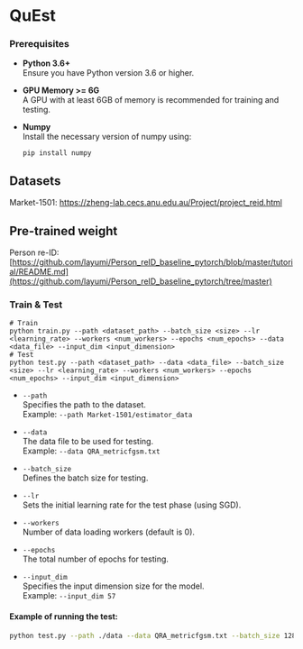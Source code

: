 # QuEst

### Prerequisites

- **Python 3.6+**  
  Ensure you have Python version 3.6 or higher.

- **GPU Memory >= 6G**  
  A GPU with at least 6GB of memory is recommended for training and testing.

- **Numpy**  
  Install the necessary version of numpy using:
  ```
  pip install numpy
  ```

## Datasets
Market-1501: https://zheng-lab.cecs.anu.edu.au/Project/project_reid.html

## Pre-trained weight
Person re-ID: [https://github.com/layumi/Person_reID_baseline_pytorch/blob/master/tutorial/README.md](https://github.com/layumi/Person_reID_baseline_pytorch/tree/master)


### Train & Test
```
# Train
python train.py --path <dataset_path> --batch_size <size> --lr <learning_rate> --workers <num_workers> --epochs <num_epochs> --data <data_file> --input_dim <input_dimension>
# Test
python test.py --path <dataset_path> --data <data_file> --batch_size <size> --lr <learning_rate> --workers <num_workers> --epochs <num_epochs> --input_dim <input_dimension>

```

- `--path`  
  Specifies the path to the dataset.  
  Example: `--path Market-1501/estimator_data`

- `--data`  
  The data file to be used for testing.  
  Example: `--data QRA_metricfgsm.txt`

- `--batch_size`  
  Defines the batch size for testing.  

- `--lr`  
  Sets the initial learning rate for the test phase (using SGD).  

- `--workers`  
  Number of data loading workers (default is 0).  

- `--epochs`  
  The total number of epochs for testing.  

- `--input_dim`  
  Specifies the input dimension size for the model.  
  Example: `--input_dim 57`

#### Example of running the test:
```bash
python test.py --path ./data --data QRA_metricfgsm.txt --batch_size 128 --lr 0.01 --workers 4 --epochs 50 --input_dim 57
